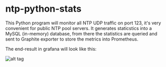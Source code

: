 # ntp-python-stats
This Python program will monitor all NTP UDP traffic on port 123, it's very convenient for public NTP pool servers.
It generates staticstics into a MySQL (in-memory) database, from there the statistics are queried and sent to Graphite exporter
to store the metrics into Prometheus.

The end-result in grafana will look like this:

![alt tag](https://github.com/HyperDevil/ntp-python-stats/blob/master/ntp.jpg?raw=true)
